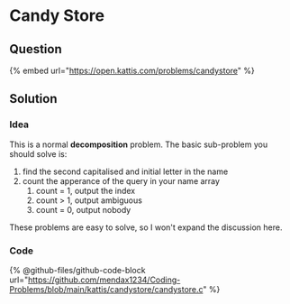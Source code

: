 # Candy Store

## Question

{% embed url="https://open.kattis.com/problems/candystore" %}

## Solution

### Idea

This is a normal **decomposition** problem. The basic sub-problem you should solve is:

1. find the second capitalised and initial letter in the name
2. count the apperance of the query in your name array
   1. count = 1, output the index
   2. count > 1, output ambiguous
   3. count = 0, output nobody

These problems are easy to solve, so I won't expand the discussion here.

### Code

{% @github-files/github-code-block url="https://github.com/mendax1234/Coding-Problems/blob/main/kattis/candystore/candystore.c" %}
